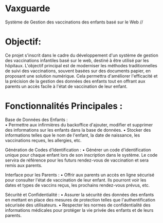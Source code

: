 # Vaxguarde
Système de Gestion des vaccinations des enfants basé sur le Web //

# Objectif:

Ce projet s'inscrit dans le cadre du développement d'un système de gestion des vaccinations infantiles basé sur le web, destiné à être utilisé par les hôpitaux. L'objectif principal est de moderniser les méthodes traditionnelles de suivi des vaccinations, souvent basées sur des documents papier, en proposant une solution numérique. Cela permettra d'améliorer l'efficacité et la précision de la gestion des données des enfants tout en offrant aux parents un accès facile à l'état de vaccination de leur enfant.

# Fonctionnalités Principales :

Base de Données des Enfants :  
•	Permettre aux infirmières du backoffice d'ajouter, modifier et supprimer des informations sur les enfants dans la base de données.
•	Stocker des informations telles que le nom de l'enfant, la date de naissance, les vaccinations reçues, les allergies, etc.

Génération de Codes d’Identification : 
•	Générer un code d'identification unique pour chaque enfant lors de son inscription dans le système. Le code servira de référence pour les futurs rendez-vous de vaccination et sera remis aux parents.


Interface pour les Parents :
•	Offrir aux parents un accès en ligne sécurisé pour consulter l'état de vaccination de leur enfant. Ils pourront voir les dates et types de vaccins reçus, les prochains rendez-vous prévus, etc.

Sécurité et Confidentialité :
•	Assurer la sécurité des données des enfants en mettant en place des mesures de protection telles que l'authentification sécurisée des utilisateurs.
•	Respecter les normes de confidentialité des informations médicales pour protéger la vie privée des enfants et de leurs parents.
